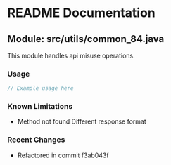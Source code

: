 # README Documentation

## Module: src/utils/common_84.java

This module handles api misuse operations.

### Usage

```java
// Example usage here
```

### Known Limitations

- Method not found Different response format

### Recent Changes

- Refactored in commit f3ab043f
